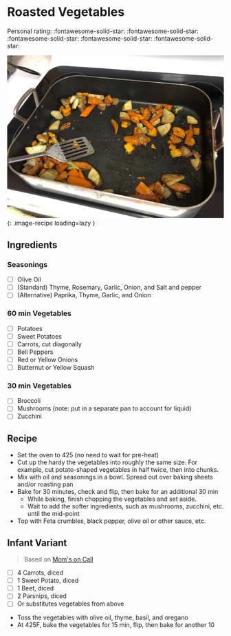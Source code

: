# Roasted Vegetables

<!-- {cts} rating=5; (User can specify rating on scale of 1-5) -->

Personal rating: :fontawesome-solid-star: :fontawesome-solid-star: :fontawesome-solid-star: :fontawesome-solid-star: :fontawesome-solid-star:

<!-- {cte} -->

<!-- {cts} name_image=roasted_vegetables.jpg; (User can specify image name) -->

![roasted_vegetables.jpg](./roasted_vegetables.jpg){: .image-recipe loading=lazy }

<!-- {cte} -->

## Ingredients

### Seasonings

- [ ] Olive Oil
- [ ] (Standard) Thyme, Rosemary, Garlic, Onion, and Salt and pepper
- [ ] (Alternative) Paprika, Thyme, Garlic, and Onion

### 60 min Vegetables

- [ ] Potatoes
- [ ] Sweet Potatoes
- [ ] Carrots, cut diagonally
- [ ] Bell Peppers
- [ ] Red or Yellow Onions
- [ ] Butternut or Yellow Squash

### 30 min Vegetables

- [ ] Broccoli
- [ ] Mushrooms (note: put in a separate pan to account for liquid)
- [ ] Zucchini

## Recipe

- Set the oven to 425 (no need to wait for pre-heat)
- Cut up the hardy the vegetables into roughly the same size. For example, cut potato-shaped vegetables in half twice, then into chunks.
- Mix with oil and seasonings in a bowl. Spread out over baking sheets and/or roasting pan
- Bake for 30 minutes, check and flip, then bake for an additional 30 min
    - While baking, finish chopping the vegetables and set aside.
    - Wait to add the softer ingredients, such as mushrooms, zucchini, etc. until the mid-point
- Top with Feta crumbles, black pepper, olive oil or other sauce, etc.

## Infant Variant

> Based on [Mom's on Call](https://momsoncall.com)

- [ ] 4 Carrots, diced
- [ ] 1 Sweet Potato, diced
- [ ] 1 Beet, diced
- [ ] 2 Parsnips, diced
- [ ] Or substitutes vegetables from above

- Toss the vegetables with olive oil, thyme, basil, and oregano
- At 425F, bake the vegetables for 15 min, flip, then bake for another 10
